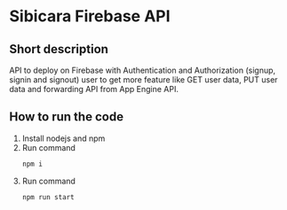 # Sibicara Firebase API

## Short description
API to deploy on Firebase with Authentication and Authorization (signup, signin and signout) user to get more feature like GET user data, PUT user data and forwarding API from App Engine API.

## How to run the code
1. Install nodejs and npm
2. Run command
   ```sh
   npm i
3. Run command
   ```sh
   npm run start

